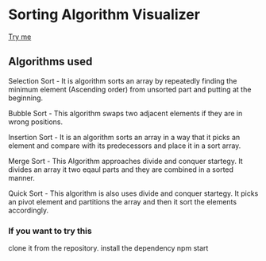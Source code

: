 # Sorting Algorithm Visualizer
[Try me](https://PattemChaitanya.github.io/sort-visualizer)

## Algorithms used

Selection Sort - It is algorithm sorts an array by repeatedly finding the minimum element (Ascending order) from unsorted part and putting at the beginning.

Bubble Sort - This algorithm swaps two adjacent elements if they are in wrong positions.

Insertion Sort - It is an algorithm sorts an array in a way that it picks an element and compare with its predecessors and place it in a sort array.

Merge Sort - This Algorithm approaches divide and conquer startegy. It divides an array it two eqaul parts and they are combined in a sorted manner.

Quick Sort - This algorithm is also uses divide and conquer startegy. It picks an pivot element and partitions the array and then it sort the elements accordingly.

### If you want to try this

clone it from the repository.
install the dependency
npm start
